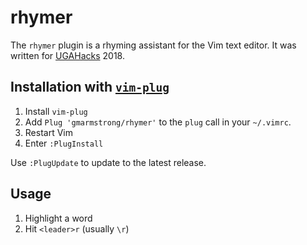 # rhymer

The `rhymer` plugin is a rhyming assistant for the Vim text editor. It was
written for [UGAHacks](http://ugahacks.com/) 2018.

## Installation with [`vim-plug`](https://github.com/junegunn/vim-plug)

1. Install `vim-plug`
2. Add `Plug 'gmarmstrong/rhymer'` to the `plug` call in your `~/.vimrc`.
3. Restart Vim
4. Enter `:PlugInstall`

Use `:PlugUpdate` to update to the latest release.

## Usage

1. Highlight a word
2. Hit `<leader>r` (usually `\r`)
